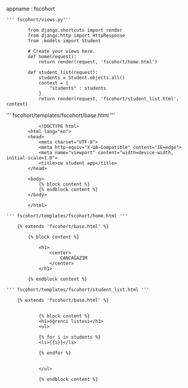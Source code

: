 appname : fscohort

    ''' fscohort/views.py'''

            from django.shortcuts import render
            from django.http import HttpResponse
            from .models import Student

            # Create your views here.
            def home(request):
                return render(request, 'fscohort/home.html')

            def student_list(request):
                students = Student.objects.all()
                context = {
                    "students" : students
                }
                return render(request, 'fscohort/student_list.html', context)



   ''' fscohort/templates/fscohort/base.html '''
   
                <!DOCTYPE html>
            <html lang="en">
            <head>
                <meta charset="UTF-8">
                <meta http-equiv="X-UA-Compatible" content="IE=edge">
                <meta name="viewport" content="width=device-width, initial-scale=1.0">
                <title>cw student app</title>
            </head>

            <body>
                {% block content %}
                {% endblock content %}    
            </body>

            </html>

    ''' fscohort/templates/fscohort/home.html '''

        {% extends 'fscohort/base.html' %}

            {% block content %}

                <h1>
                    <center>
                        CANCAĞAZIM
                    </center>
                </h1>

            {% endblock content %}

    ''' fscohort/templates/fscohort/student_list.html '''

        {% extends 'fscohort/base.html' %}


                {% block content %}
                <h1>öğrenci listesi</h1>
                <ul>
                
                {% for i in students %}
                <li>{{i}}</li>

                {% endfor %}
                
                    
                </ul>

                {% endblock content %}
            
